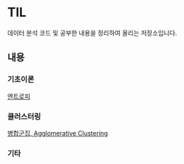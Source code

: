 # TIL
데이터 분석 코드 및 공부한 내용을 정리하여 올리는 저장소입니다.


## 내용


### 기초이론
  [엔트로피](./theory/엔트로피(entropy).ipynb)

### 클러스터링
  [병합군집, Agglomerative Clustering](https://github.com/namepen/TIL/blob/main/clustering/%EB%B3%91%ED%95%A9%EA%B5%B0%EC%A7%91(Agglomerative%20Clustering).ipynb)

### 기타 




